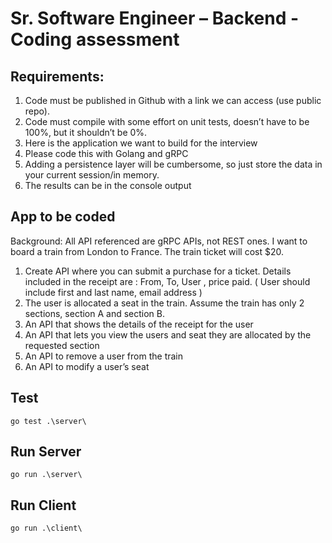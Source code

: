 # Sr. Software Engineer – Backend - Coding assessment

## Requirements: 
1.	Code must be published in Github with a link we can access (use public repo).
2.	Code must compile with some effort on unit tests, doesn’t have to be 100%, but it shouldn’t be 0%.
3.	Here is the application we want to build for the interview
4.	Please code this with Golang and gRPC
5.	Adding a persistence layer will be cumbersome, so just store the data in your current session/in memory.
6.	The results can be in the console output

## App to be coded
Background: All API referenced are gRPC APIs, not REST ones.
I want to board a train from London to France. The train ticket will cost $20.  
1.	Create API where you can submit a purchase for a ticket.  Details included in the receipt are : From, To, User , price paid. ( User should include first and last name, email address )
2.	The user is allocated a seat in the train.  Assume the train has only 2 sections, section A and section B.
3.	An API that shows the details of the receipt for the user
4.	An API that lets you view the users and seat they are allocated by the requested section
5.	An API to remove a user from the train
6.	An API to modify a user’s seat

## Test
```
go test .\server\
```

## Run Server
```
go run .\server\
```

## Run Client
```
go run .\client\
```